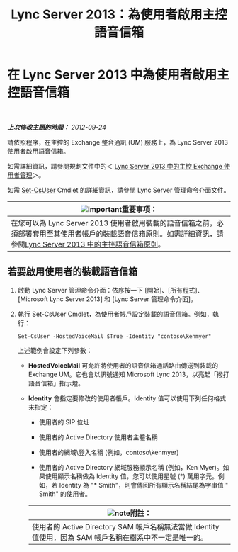 ﻿---
title: Lync Server 2013：為使用者啟用主控語音信箱
TOCTitle: 為使用者啟用主控語音信箱
ms:assetid: fa559f8f-ef99-43a1-b580-9e998b95efb8
ms:mtpsurl: https://technet.microsoft.com/zh-tw/library/Gg413062(v=OCS.15)
ms:contentKeyID: 49292879
ms.date: 08/24/2015
mtps_version: v=OCS.15
ms.translationtype: HT
---

# 在 Lync Server 2013 中為使用者啟用主控語音信箱

 

_**上次修改主題的時間：** 2012-09-24_

請依照程序，在主控的 Exchange 整合通訊 (UM) 服務上，為 Lync Server 2013 使用者啟用語音信箱。

如需詳細資訊，請參閱規劃文件中的＜ [Lync Server 2013 中的主控 Exchange 使用者管理](lync-server-2013-hosted-exchange-user-management.md)＞。

如需 [Set-CsUser](https://docs.microsoft.com/en-us/powershell/module/skype/Set-CsUser) Cmdlet 的詳細資訊，請參閱 Lync Server 管理命令介面文件。

<table>
<thead>
<tr class="header">
<th><img src="images/Gg412908.important(OCS.15).gif" title="important" alt="important" />重要事項：</th>
</tr>
</thead>
<tbody>
<tr class="odd">
<td>在您可以為 Lync Server 2013 使用者啟用裝載的語音信箱之前，必須部署套用至其使用者帳戶的裝載語音信箱原則。如需詳細資訊，請參閱<a href="lync-server-2013-hosted-voice-mail-policies.md">Lync Server 2013 中的主控語音信箱原則</a>。</td>
</tr>
</tbody>
</table>


## 若要啟用使用者的裝載語音信箱

1.  啟動 Lync Server 管理命令介面：依序按一下 \[開始\]、\[所有程式\]、\[Microsoft Lync Server 2013\] 和 \[Lync Server 管理命令介面\]。

2.  執行 Set-CsUser Cmdlet，為使用者帳戶設定裝載的語音信箱。例如，執行：
    
        Set-CsUser -HostedVoiceMail $True -Identity "contoso\kenmyer"
    
    上述範例會設定下列參數：
    
      - **HostedVoiceMail** 可允許將使用者的語音信箱通話路由傳送到裝載的 Exchange UM。它也會以訊號通知 Microsoft Lync 2013，以亮起「撥打語音信箱」指示燈。
    
      - **Identity** 會指定要修改的使用者帳戶。Identity 值可以使用下列任何格式來指定：
        
          - 使用者的 SIP 位址
        
          - 使用者的 Active Directory 使用者主體名稱
        
          - 使用者的網域\\登入名稱 (例如，contoso\\kenmyer)
        
          - 使用者的 Active Directory 網域服務顯示名稱 (例如，Ken Myer)。如果使用顯示名稱做為 Identity 值，您可以使用星號 (\*) 萬用字元。例如，若 Identity 為 "\* Smith"，則會傳回所有顯示名稱結尾為字串值 " Smith" 的使用者。
        
        <table>
        <thead>
        <tr class="header">
        <th><img src="images/Gg398811.note(OCS.15).gif" title="note" alt="note" />附註：</th>
        </tr>
        </thead>
        <tbody>
        <tr class="odd">
        <td>使用者的 Active Directory SAM 帳戶名稱無法當做 Identity 值使用，因為 SAM 帳戶名稱在樹系中不一定是唯一的。</td>
        </tr>
        </tbody>
        </table>

